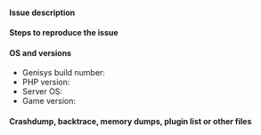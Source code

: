 <!--- READ THE FOLLOWING CAREFULLY BEFORE OPENING THIS ISSUE.
- Any issues regarding outdated Genisys versions will be CLOSED. Make sure you can reproduce the issue on the latest build before submitting an issue.
- Make sure you are using a build from the MASTER branch. Issues relating to non-production builds will be closed.
- Any issues requesting updates to new versions of MCPE will be treated as spam. We do not need spamming with issues to know that there is a new version available.
- SEARCH EXISTING ISSUES with the search bar before you open a new one. This INCLUDES searching OUR issue tracker AND Mojang's issue tracker at https://bugs.mojang.com/browse/MCPE. Duplicate issues will be treated as spam and dealt with accordingly.
- Issues not following this template will also be closed and marked as spam. If you do not supply the information we ask for then your issue cannot be resolved.
- We DO NOT provide support for issues relating to 3rd-party mods or modded clients in any way, shape or form. Genisys is designed for vanilla MCPE/Win10 ONLY. Issues submitted relating to modded clients will be treated as spam and dealt with accordingly.
- Repeated spamming will result in a ban. You have been warned!
-->

#### Issue description
<!--- Write a short description about the issue -->

#### Steps to reproduce the issue
<!--- Help us find the problem by adding steps to reproduce the issue -->

#### OS and versions
<!---
Valid version must contain build number or git hash, "latest" is an invalid version. We recommend you to use the 'version' command in Genisys.
If the version is invalid, the issue will be CLOSED immediately.
Game versions include Pocket Edition and Windows 10 Edition Beta
-->
* Genisys build number:
* PHP version:
* Server OS:
* Game version: 

#### Crashdump, backtrace, memory dumps, plugin list or other files
<!--- Paste in the block below -->
```
```

